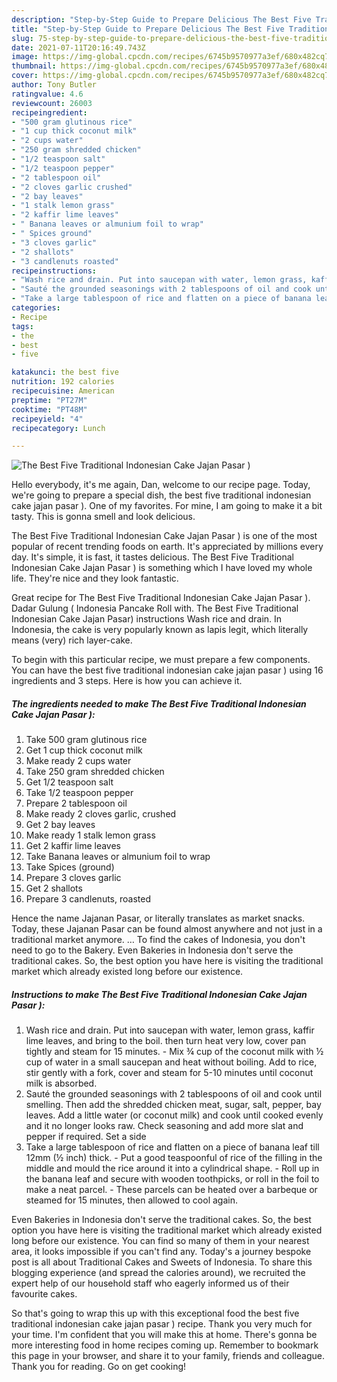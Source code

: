 ```yaml
---
description: "Step-by-Step Guide to Prepare Delicious The Best Five Traditional Indonesian Cake Jajan Pasar )"
title: "Step-by-Step Guide to Prepare Delicious The Best Five Traditional Indonesian Cake Jajan Pasar )"
slug: 75-step-by-step-guide-to-prepare-delicious-the-best-five-traditional-indonesian-cake-jajan-pasar
date: 2021-07-11T20:16:49.743Z
image: https://img-global.cpcdn.com/recipes/6745b9570977a3ef/680x482cq70/the-best-five-traditional-indonesian-cake-jajan-pasar-recipe-main-photo.jpg
thumbnail: https://img-global.cpcdn.com/recipes/6745b9570977a3ef/680x482cq70/the-best-five-traditional-indonesian-cake-jajan-pasar-recipe-main-photo.jpg
cover: https://img-global.cpcdn.com/recipes/6745b9570977a3ef/680x482cq70/the-best-five-traditional-indonesian-cake-jajan-pasar-recipe-main-photo.jpg
author: Tony Butler
ratingvalue: 4.6
reviewcount: 26003
recipeingredient:
- "500 gram glutinous rice"
- "1 cup thick coconut milk"
- "2 cups water"
- "250 gram shredded chicken"
- "1/2 teaspoon salt"
- "1/2 teaspoon pepper"
- "2 tablespoon oil"
- "2 cloves garlic crushed"
- "2 bay leaves"
- "1 stalk lemon grass"
- "2 kaffir lime leaves"
- " Banana leaves or almunium foil to wrap"
- " Spices ground"
- "3 cloves garlic"
- "2 shallots"
- "3 candlenuts roasted"
recipeinstructions:
- "Wash rice and drain. Put into saucepan with water, lemon grass, kaffir lime leaves, and bring to the boil. then turn heat very low, cover pan tightly and steam for 15 minutes. Mix ¾ cup of the coconut milk with ½ cup of water in a small saucepan and heat without boiling. Add to rice, stir gently with a fork, cover and steam for 5-10 minutes until coconut milk is absorbed."
- "Sauté the grounded seasonings with 2 tablespoons of oil and cook until smelling. Then add the shredded chicken meat, sugar, salt, pepper, bay leaves. Add a little water (or coconut milk) and cook until cooked evenly and it no longer looks raw. Check seasoning and add more slat and pepper if required. Set a side"
- "Take a large tablespoon of rice and flatten on a piece of banana leaf till 12mm (½ inch) thick. Put a good teaspoonful of rice of the filling in the middle and mould the rice around it into a cylindrical shape. Roll up in the banana leaf and secure with wooden toothpicks, or roll in the foil to make a neat parcel. These parcels can be heated over a barbeque or steamed for 15 minutes, then allowed to cool again."
categories:
- Recipe
tags:
- the
- best
- five

katakunci: the best five 
nutrition: 192 calories
recipecuisine: American
preptime: "PT27M"
cooktime: "PT48M"
recipeyield: "4"
recipecategory: Lunch

---
```



![The Best Five Traditional Indonesian Cake Jajan Pasar )](https://img-global.cpcdn.com/recipes/6745b9570977a3ef/680x482cq70/the-best-five-traditional-indonesian-cake-jajan-pasar-recipe-main-photo.jpg)

Hello everybody, it's me again, Dan, welcome to our recipe page. Today, we're going to prepare a special dish, the best five traditional indonesian cake jajan pasar ). One of my favorites. For mine, I am going to make it a bit tasty. This is gonna smell and look delicious.

The Best Five Traditional Indonesian Cake Jajan Pasar ) is one of the most popular of recent trending foods on earth. It's appreciated by millions every day. It's simple, it is fast, it tastes delicious. The Best Five Traditional Indonesian Cake Jajan Pasar ) is something which I have loved my whole life. They're nice and they look fantastic.

Great recipe for The Best Five Traditional Indonesian Cake Jajan Pasar ). Dadar Gulung ( Indonesia Pancake Roll with. The Best Five Traditional Indonesian Cake Jajan Pasar) instructions Wash rice and drain. In Indonesia, the cake is very popularly known as lapis legit, which literally means (very) rich layer-cake.


To begin with this particular recipe, we must prepare a few components. You can have the best five traditional indonesian cake jajan pasar ) using 16 ingredients and 3 steps. Here is how you can achieve it.

<!--inarticleads1-->

##### The ingredients needed to make The Best Five Traditional Indonesian Cake Jajan Pasar ):

1. Take 500 gram glutinous rice
1. Get 1 cup thick coconut milk
1. Make ready 2 cups water
1. Take 250 gram shredded chicken
1. Get 1/2 teaspoon salt
1. Take 1/2 teaspoon pepper
1. Prepare 2 tablespoon oil
1. Make ready 2 cloves garlic, crushed
1. Get 2 bay leaves
1. Make ready 1 stalk lemon grass
1. Get 2 kaffir lime leaves
1. Take  Banana leaves or almunium foil to wrap
1. Take  Spices (ground)
1. Prepare 3 cloves garlic
1. Get 2 shallots
1. Prepare 3 candlenuts, roasted


Hence the name Jajanan Pasar, or literally translates as market snacks. Today, these Jajanan Pasar can be found almost anywhere and not just in a traditional market anymore. … To find the cakes of Indonesia, you don&#39;t need to go to the Bakery. Even Bakeries in Indonesia don&#39;t serve the traditional cakes. So, the best option you have here is visiting the traditional market which already existed long before our existence. 

<!--inarticleads2-->

##### Instructions to make The Best Five Traditional Indonesian Cake Jajan Pasar ):

1. Wash rice and drain. Put into saucepan with water, lemon grass, kaffir lime leaves, and bring to the boil. then turn heat very low, cover pan tightly and steam for 15 minutes. - Mix ¾ cup of the coconut milk with ½ cup of water in a small saucepan and heat without boiling. Add to rice, stir gently with a fork, cover and steam for 5-10 minutes until coconut milk is absorbed.
1. Sauté the grounded seasonings with 2 tablespoons of oil and cook until smelling. Then add the shredded chicken meat, sugar, salt, pepper, bay leaves. Add a little water (or coconut milk) and cook until cooked evenly and it no longer looks raw. Check seasoning and add more slat and pepper if required. Set a side
1. Take a large tablespoon of rice and flatten on a piece of banana leaf till 12mm (½ inch) thick. - Put a good teaspoonful of rice of the filling in the middle and mould the rice around it into a cylindrical shape. - Roll up in the banana leaf and secure with wooden toothpicks, or roll in the foil to make a neat parcel. - These parcels can be heated over a barbeque or steamed for 15 minutes, then allowed to cool again.


Even Bakeries in Indonesia don&#39;t serve the traditional cakes. So, the best option you have here is visiting the traditional market which already existed long before our existence. You can find so many of them in your nearest area, it looks impossible if you can&#39;t find any. Today&#39;s a journey bespoke post is all about Traditional Cakes and Sweets of Indonesia. To share this blogging experience (and spread the calories around), we recruited the expert help of our household staff who eagerly informed us of their favourite cakes. 

So that's going to wrap this up with this exceptional food the best five traditional indonesian cake jajan pasar ) recipe. Thank you very much for your time. I'm confident that you will make this at home. There's gonna be more interesting food in home recipes coming up. Remember to bookmark this page in your browser, and share it to your family, friends and colleague. Thank you for reading. Go on get cooking!

